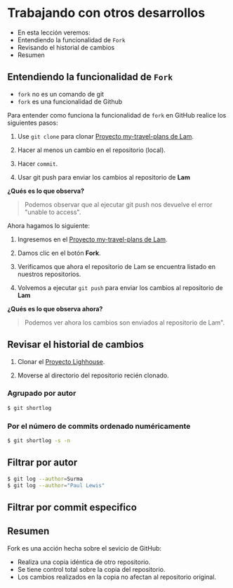 # Trabajando con otros desarrollos

 - En esta lección veremos:
 - Entendiendo la funcionalidad de `Fork`
 - Revisando el historial de cambios
 - Resumen

## Entendiendo la funcionalidad de `Fork`

 - `fork` no es un comando de git
 - `fork` es una funcionalidad de Github

Para entender como funciona la funcionalidad de `fork` en GitHub realice los siguientes pasos:

1. Use `git clone` para clonar [Proyecto my-travel-plans de Lam](https://github.com/udacity/course-collaboration-travel-plans).

2. Hacer al menos un cambio en el repositorio (local).

3. Hacer `commit`.

4. Usar git push para enviar los cambios al repositorio de **Lam**

**¿Qués es lo que observa?**

> Podemos observar que al ejecutar git push nos devuelve el error "unable to access".

Ahora hagamos lo siguiente:

 1. Ingresemos en el [Proyecto my-travel-plans de Lam](https://github.com/udacity/course-collaboration-travel-plans).

 2. Damos clic en el botón **Fork**.

 3. Verificamos que ahora el repositorio de Lam se encuentra listado en nuestros repositorios.

 4. Volvemos a ejecutar `git push` para enviar los cambios al repositorio de **Lam**

**¿Qués es lo que observa ahora?**

> Podemos ver ahora los cambios son enviados al repositorio de Lam".

## Revisar el historial de cambios

 1. Clonar el [Proyecto Lighhouse](https://github.com/GoogleChrome/lighthouse).

 2. Moverse al directorio del repositorio recién clonado.

### Agrupado por autor

```bash
$ git shortlog
```

### Por el número de commits ordenado numéricamente 

```bash
$ git shortlog -s -n
```

## Filtrar por autor

```bash
$ git log --author=Surma
$ git log --author="Paul Lewis"
```

## Filtrar por commit especifico

## Resumen

Fork es una acción hecha sobre el sevicio de GitHub:

 - Realiza una copia idéntica de otro repositorio.
 - Se tiene control total sobre la copia del repositorio.
 - Los cambios realizados en la copia no afectan al repositorio original.



<!--stackedit_data:
eyJoaXN0b3J5IjpbLTExMjE1ODE4NTEsLTIxNDQ2NzExNzksOT
A4NTg3NTA4XX0=
-->